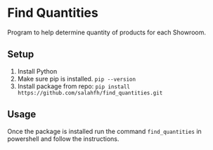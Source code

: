 # Find Quantities

Program to help determine quantity of products for each Showroom.

## Setup
1. Install Python
2. Make sure pip is installed. `pip --version`
3. Install package from repo: `pip install https://github.com/salahfh/find_quantities.git`


## Usage
Once the package is installed run the command `find_quantities` in powershell and follow the instructions.